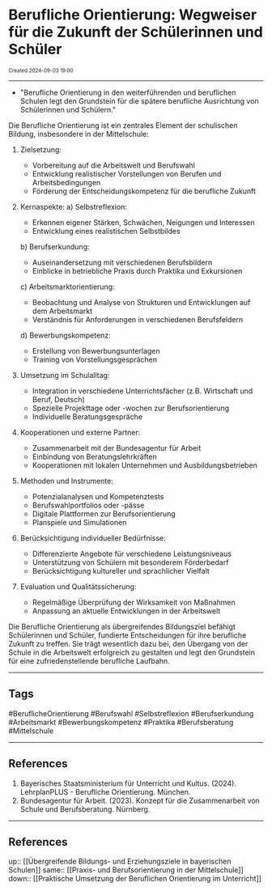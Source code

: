 # Berufliche Orientierung: Wegweiser für die Zukunft der Schülerinnen und Schüler
<span style="font-size:10;"> Created 2024-09-03 19:00 </span>

---
* "Berufliche Orientierung in den weiterführenden und beruflichen Schulen legt den Grundstein für die spätere berufliche Ausrichtung von Schülerinnen und Schülern."

Die Berufliche Orientierung ist ein zentrales Element der schulischen Bildung, insbesondere in der Mittelschule:

1. Zielsetzung:
   - Vorbereitung auf die Arbeitswelt und Berufswahl
   - Entwicklung realistischer Vorstellungen von Berufen und Arbeitsbedingungen
   - Förderung der Entscheidungskompetenz für die berufliche Zukunft

2. Kernaspekte:
   a) Selbstreflexion:
      - Erkennen eigener Stärken, Schwächen, Neigungen und Interessen
      - Entwicklung eines realistischen Selbstbildes
   
   b) Berufserkundung:
      - Auseinandersetzung mit verschiedenen Berufsbildern
      - Einblicke in betriebliche Praxis durch Praktika und Exkursionen
   
   c) Arbeitsmarktorientierung:
      - Beobachtung und Analyse von Strukturen und Entwicklungen auf dem Arbeitsmarkt
      - Verständnis für Anforderungen in verschiedenen Berufsfeldern
   
   d) Bewerbungskompetenz:
      - Erstellung von Bewerbungsunterlagen
      - Training von Vorstellungsgesprächen

3. Umsetzung im Schulalltag:
   - Integration in verschiedene Unterrichtsfächer (z.B. Wirtschaft und Beruf, Deutsch)
   - Spezielle Projekttage oder -wochen zur Berufsorientierung
   - Individuelle Beratungsgespräche

4. Kooperationen und externe Partner:
   - Zusammenarbeit mit der Bundesagentur für Arbeit
   - Einbindung von Beratungslehrkräften
   - Kooperationen mit lokalen Unternehmen und Ausbildungsbetrieben

5. Methoden und Instrumente:
   - Potenzialanalysen und Kompetenztests
   - Berufswahlportfolios oder -pässe
   - Digitale Plattformen zur Berufsorientierung
   - Planspiele und Simulationen

6. Berücksichtigung individueller Bedürfnisse:
   - Differenzierte Angebote für verschiedene Leistungsniveaus
   - Unterstützung von Schülern mit besonderem Förderbedarf
   - Berücksichtigung kultureller und sprachlicher Vielfalt

7. Evaluation und Qualitätssicherung:
   - Regelmäßige Überprüfung der Wirksamkeit von Maßnahmen
   - Anpassung an aktuelle Entwicklungen in der Arbeitswelt

Die Berufliche Orientierung als übergreifendes Bildungsziel befähigt Schülerinnen und Schüler, fundierte Entscheidungen für ihre berufliche Zukunft zu treffen. Sie trägt wesentlich dazu bei, den Übergang von der Schule in die Arbeitswelt erfolgreich zu gestalten und legt den Grundstein für eine zufriedenstellende berufliche Laufbahn.

---
## Tags
#BeruflicheOrientierung #Berufswahl #Selbstreflexion #Berufserkundung #Arbeitsmarkt #Bewerbungskompetenz #Praktika #Berufsberatung #Mittelschule

---
## References
1. Bayerisches Staatsministerium für Unterricht und Kultus. (2024). LehrplanPLUS - Berufliche Orientierung. München.
2. Bundesagentur für Arbeit. (2023). Konzept für die Zusammenarbeit von Schule und Berufsberatung. Nürnberg.

---
## References
up:: [[Übergreifende Bildungs- und Erziehungsziele in bayerischen Schulen]]
same:: [[Praxis- und Berufsorientierung in der Mittelschule]]
down:: [[Praktische Umsetzung der Beruflichen Orientierung im Unterricht]]